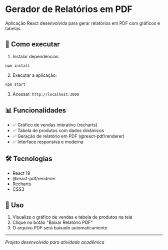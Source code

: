 # Gerador de Relatórios em PDF

Aplicação React desenvolvida para gerar relatórios em PDF com gráficos e tabelas.

## 🚀 Como executar

1. Instalar dependências:
```bash
npm install
```

2. Executar a aplicação:
```bash
npm start
```

3. Acessar: `http://localhost:3000`

## 📊 Funcionalidades

- ✅ Gráfico de vendas interativo (recharts)
- ✅ Tabela de produtos com dados dinâmicos
- ✅ Geração de relatório em PDF (@react-pdf/renderer)
- ✅ Interface responsiva e moderna

## 🛠️ Tecnologias

- React 19
- @react-pdf/renderer
- Recharts
- CSS3

## 📄 Uso

1. Visualize o gráfico de vendas e tabela de produtos na tela
2. Clique no botão "Baixar Relatório PDF"
3. O arquivo PDF será baixado automaticamente

---
*Projeto desenvolvido para atividade acadêmica*
